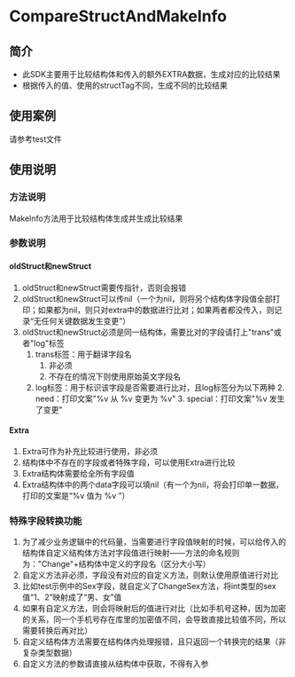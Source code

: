# CompareStructAndMakeInfo

## 简介
- 此SDK主要用于比较结构体和传入的额外EXTRA数据，生成对应的比较结果
- 根据传入的值、使用的structTag不同，生成不同的比较结果

## 使用案例
请参考test文件

## 使用说明
### 方法说明
MakeInfo方法用于比较结构体生成并生成比较结果
### 参数说明
#### oldStruct和newStruct
1. oldStruct和newStruct需要传指针，否则会报错
2. oldStruct和newStruct可以传nil（一个为nil，则将另个结构体字段值全部打印；如果都为nil，则只对extra中的数据进行比对；如果两者都没传入，则记录“无任何关键数据发生变更”）
3. oldStruct和newStruct必须是同一结构体，需要比对的字段请打上"trans"或者"log"标签
    1. trans标签：用于翻译字段名
        1. 非必须
        2. 不存在的情况下则使用原始英文字段名
    2. log标签：用于标识该字段是否需要进行比对，且log标签分为以下两种
        2. need：打印文案"%v 从 %v 变更为 %v"
        3. special：打印文案"%v 发生了变更"
#### Extra
1. Extra可作为补充比较进行使用，非必须
2. 结构体中不存在的字段或者特殊字段，可以使用Extra进行比较
3. Extra结构体需要给全所有字段值
4. Extra结构体中的两个data字段可以填nil（有一个为nil，将会打印单一数据，打印的文案是“%v 值为 %v ”）
### 特殊字段转换功能
1. 为了减少业务逻辑中的代码量，当需要进行字段值映射的时候，可以给传入的结构体自定义结构体方法对字段值进行映射——方法的命名规则为："Change"+结构体中定义的字段名（区分大小写）
2. 自定义方法非必须，字段没有对应的自定义方法，则默认使用原值进行对比
3. 比如test示例中的Sex字段，就自定义了ChangeSex方法，将int类型的sex值“1、2”映射成了“男、女”值
4. 如果有自定义方法，则会将映射后的值进行对比（比如手机号这种，因为加密的关系，同一个手机号存在库里的加密值不同，会导致直接比较值不同，所以需要转换后再对比）
5. 自定义结构体方法需要在结构体内处理报错，且只返回一个转换完的结果（非复杂类型数据）
6. 自定义方法的参数请直接从结构体中获取，不得有入参
